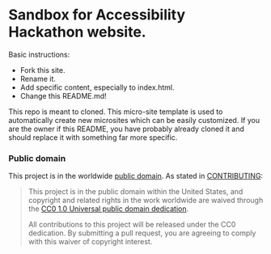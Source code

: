 # Sandbox for Accessibility Hackathon website. 

Basic instructions:
* Fork this site.
* Rename it.
* Add specific content, especially to index.html.
* Change this README.md!

This repo  is meant to cloned.  This micro-site template is used to
automatically create new microsites which can be easily customized.
If you are the owner if this README, you have probably already cloned
it and should replace it with something far more specific.

### Public domain

This project is in the worldwide [public domain](LICENSE.md). As stated in [CONTRIBUTING](CONTRIBUTING.md):

> This project is in the public domain within the United States, and copyright and related rights in the work worldwide are waived through the [CC0 1.0 Universal public domain dedication](https://creativecommons.org/publicdomain/zero/1.0/).
>
> All contributions to this project will be released under the CC0
>dedication. By submitting a pull request, you are agreeing to comply
>with this waiver of copyright interest.
